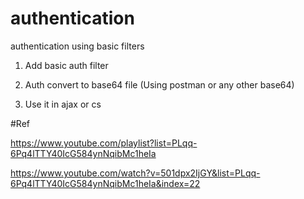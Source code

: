# authentication
authentication using basic filters

1) Add basic auth filter 

2) Auth convert to base64 file (Using postman or any other base64)

3) Use it in ajax  or cs 

#Ref

https://www.youtube.com/playlist?list=PLqq-6Pq4lTTY40IcG584ynNqibMc1heIa

https://www.youtube.com/watch?v=501dpx2IjGY&list=PLqq-6Pq4lTTY40IcG584ynNqibMc1heIa&index=22
